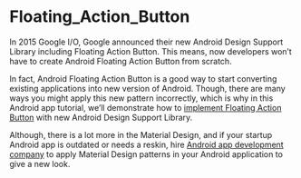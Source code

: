 # Floating_Action_Button

In 2015 Google I/O, Google announced their new Android Design Support Library including Floating Action Button. This means, now developers won’t have to create Android Floating Action Button from scratch.

In fact, Android Floating Action Button is a good way to start converting existing applications into new version of Android. Though, there are many ways you might apply this new pattern incorrectly, which is why in this Android app tutorial, we’ll demonstrate how to [implement Floating Action Button](https://www.spaceotechnologies.com/create-floating-action-button-android-example/) with new Android Design Support Library.

Although, there is a lot more in the Material Design, and if your startup Android app is outdated or needs a reskin, hire [Android app development company](https://www.spaceotechnologies.com/android-app-development/) to apply Material Design patterns in your Android application to give a new look.

